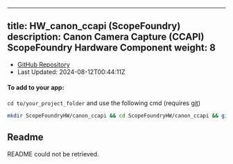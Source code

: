 
---
title: HW_canon_ccapi (ScopeFoundry)
description: Canon Camera Capture (CCAPI) ScopeFoundry Hardware Component
weight: 8
---
- [GitHub Repository](https://github.com/ScopeFoundry/HW_canon_ccapi)
- Last Updated: 2024-08-12T00:44:11Z


#### To add to your app:

`cd to/your_project_folder` and use the following cmd (requires [git](/docs/100_development/20_git/))

```bash
mkdir ScopeFoundryHW/canon_ccapi && cd ScopeFoundryHW/canon_ccapi && git init --initial-branch=master && git remote add upstream_ScopeFoundry https://github.com/ScopeFoundry/HW_canon_ccapi && git pull upstream_ScopeFoundry master && cd ../..
```

## Readme
README could not be retrieved.
